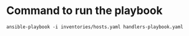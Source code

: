 # Command to run the playbook
```
ansible-playbook -i inventories/hosts.yaml handlers-playbook.yaml
```